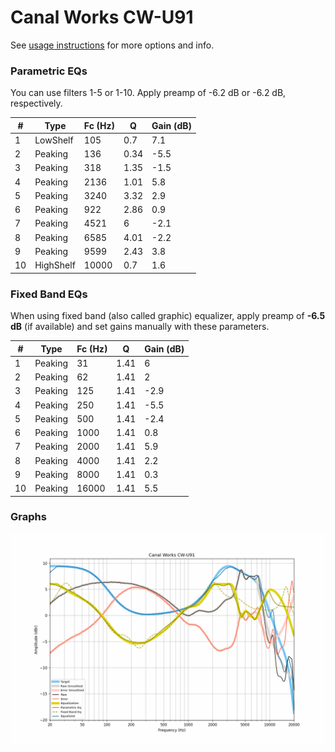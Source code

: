# Canal Works CW-U91
See [usage instructions](https://github.com/jaakkopasanen/AutoEq#usage) for more options and info.

### Parametric EQs
You can use filters 1-5 or 1-10. Apply preamp of -6.2 dB or -6.2 dB, respectively.

|   # | Type      |   Fc (Hz) |    Q |   Gain (dB) |
|-----|-----------|-----------|------|-------------|
|   1 | LowShelf  |       105 | 0.7  |         7.1 |
|   2 | Peaking   |       136 | 0.34 |        -5.5 |
|   3 | Peaking   |       318 | 1.35 |        -1.5 |
|   4 | Peaking   |      2136 | 1.01 |         5.8 |
|   5 | Peaking   |      3240 | 3.32 |         2.9 |
|   6 | Peaking   |       922 | 2.86 |         0.9 |
|   7 | Peaking   |      4521 | 6    |        -2.1 |
|   8 | Peaking   |      6585 | 4.01 |        -2.2 |
|   9 | Peaking   |      9599 | 2.43 |         3.8 |
|  10 | HighShelf |     10000 | 0.7  |         1.6 |

### Fixed Band EQs
When using fixed band (also called graphic) equalizer, apply preamp of **-6.5 dB** (if available) and set gains manually with these parameters.

|   # | Type    |   Fc (Hz) |    Q |   Gain (dB) |
|-----|---------|-----------|------|-------------|
|   1 | Peaking |        31 | 1.41 |         6   |
|   2 | Peaking |        62 | 1.41 |         2   |
|   3 | Peaking |       125 | 1.41 |        -2.9 |
|   4 | Peaking |       250 | 1.41 |        -5.5 |
|   5 | Peaking |       500 | 1.41 |        -2.4 |
|   6 | Peaking |      1000 | 1.41 |         0.8 |
|   7 | Peaking |      2000 | 1.41 |         5.9 |
|   8 | Peaking |      4000 | 1.41 |         2.2 |
|   9 | Peaking |      8000 | 1.41 |         0.3 |
|  10 | Peaking |     16000 | 1.41 |         5.5 |

### Graphs
![](./Canal%20Works%20CW-U91.png)
